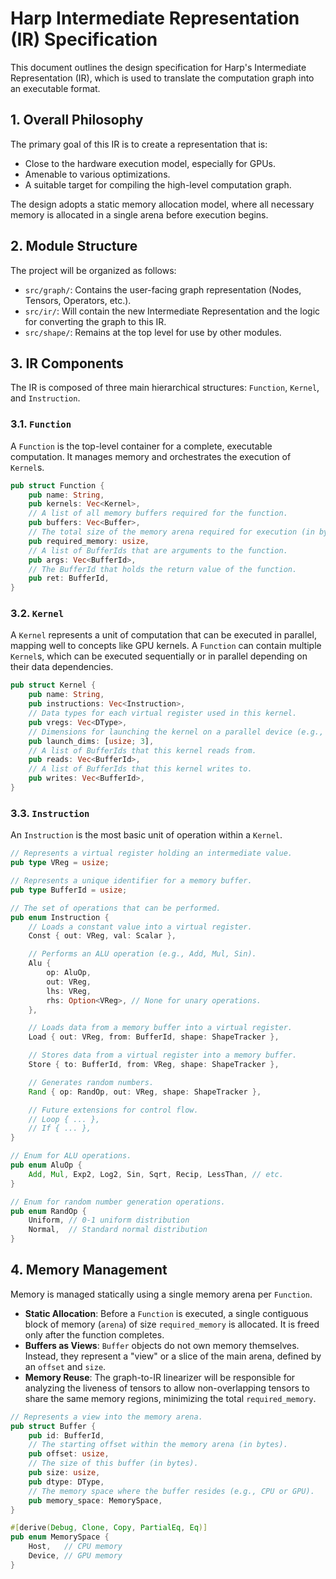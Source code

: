 # Harp Intermediate Representation (IR) Specification

This document outlines the design specification for Harp's Intermediate Representation (IR), which is used to translate the computation graph into an executable format.

## 1. Overall Philosophy

The primary goal of this IR is to create a representation that is:
- Close to the hardware execution model, especially for GPUs.
- Amenable to various optimizations.
- A suitable target for compiling the high-level computation graph.

The design adopts a static memory allocation model, where all necessary memory is allocated in a single arena before execution begins.

## 2. Module Structure

The project will be organized as follows:
- `src/graph/`: Contains the user-facing graph representation (Nodes, Tensors, Operators, etc.).
- `src/ir/`: Will contain the new Intermediate Representation and the logic for converting the graph to this IR.
- `src/shape/`: Remains at the top level for use by other modules.

## 3. IR Components

The IR is composed of three main hierarchical structures: `Function`, `Kernel`, and `Instruction`.

### 3.1. `Function`

A `Function` is the top-level container for a complete, executable computation. It manages memory and orchestrates the execution of `Kernel`s.

```rust
pub struct Function {
    pub name: String,
    pub kernels: Vec<Kernel>,
    // A list of all memory buffers required for the function.
    pub buffers: Vec<Buffer>,
    // The total size of the memory arena required for execution (in bytes).
    pub required_memory: usize,
    // A list of BufferIds that are arguments to the function.
    pub args: Vec<BufferId>,
    // The BufferId that holds the return value of the function.
    pub ret: BufferId,
}
```

### 3.2. `Kernel`

A `Kernel` represents a unit of computation that can be executed in parallel, mapping well to concepts like GPU kernels. A `Function` can contain multiple `Kernel`s, which can be executed sequentially or in parallel depending on their data dependencies.

```rust
pub struct Kernel {
    pub name: String,
    pub instructions: Vec<Instruction>,
    // Data types for each virtual register used in this kernel.
    pub vregs: Vec<DType>,
    // Dimensions for launching the kernel on a parallel device (e.g., GPU grid/block size).
    pub launch_dims: [usize; 3],
    // A list of BufferIds that this kernel reads from.
    pub reads: Vec<BufferId>,
    // A list of BufferIds that this kernel writes to.
    pub writes: Vec<BufferId>,
}
```

### 3.3. `Instruction`

An `Instruction` is the most basic unit of operation within a `Kernel`.

```rust
// Represents a virtual register holding an intermediate value.
pub type VReg = usize;

// Represents a unique identifier for a memory buffer.
pub type BufferId = usize;

// The set of operations that can be performed.
pub enum Instruction {
    // Loads a constant value into a virtual register.
    Const { out: VReg, val: Scalar },

    // Performs an ALU operation (e.g., Add, Mul, Sin).
    Alu {
        op: AluOp,
        out: VReg,
        lhs: VReg,
        rhs: Option<VReg>, // None for unary operations.
    },

    // Loads data from a memory buffer into a virtual register.
    Load { out: VReg, from: BufferId, shape: ShapeTracker },

    // Stores data from a virtual register into a memory buffer.
    Store { to: BufferId, from: VReg, shape: ShapeTracker },

    // Generates random numbers.
    Rand { op: RandOp, out: VReg, shape: ShapeTracker },

    // Future extensions for control flow.
    // Loop { ... },
    // If { ... },
}

// Enum for ALU operations.
pub enum AluOp {
    Add, Mul, Exp2, Log2, Sin, Sqrt, Recip, LessThan, // etc.
}

// Enum for random number generation operations.
pub enum RandOp {
    Uniform, // 0-1 uniform distribution
    Normal,  // Standard normal distribution
}
```

## 4. Memory Management

Memory is managed statically using a single memory arena per `Function`.

- **Static Allocation**: Before a `Function` is executed, a single contiguous block of memory (`arena`) of size `required_memory` is allocated. It is freed only after the function completes.
- **Buffers as Views**: `Buffer` objects do not own memory themselves. Instead, they represent a "view" or a slice of the main arena, defined by an `offset` and `size`.
- **Memory Reuse**: The graph-to-IR linearizer will be responsible for analyzing the liveness of tensors to allow non-overlapping tensors to share the same memory regions, minimizing the total `required_memory`.

```rust
// Represents a view into the memory arena.
pub struct Buffer {
    pub id: BufferId,
    // The starting offset within the memory arena (in bytes).
    pub offset: usize,
    // The size of this buffer (in bytes).
    pub size: usize,
    pub dtype: DType,
    // The memory space where the buffer resides (e.g., CPU or GPU).
    pub memory_space: MemorySpace,
}

#[derive(Debug, Clone, Copy, PartialEq, Eq)]
pub enum MemorySpace {
    Host,   // CPU memory
    Device, // GPU memory
}
```
